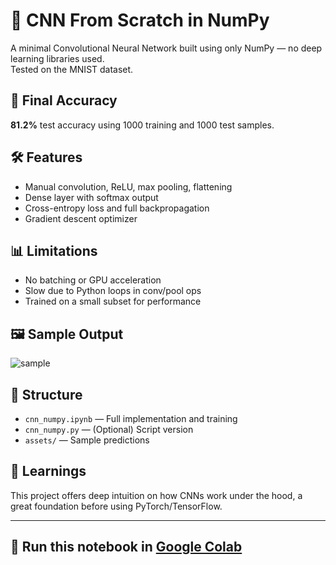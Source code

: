 # 🧠 CNN From Scratch in NumPy

A minimal Convolutional Neural Network built using only NumPy — no deep learning libraries used.  
Tested on the MNIST dataset.

## 🚀 Final Accuracy
**81.2%** test accuracy using 1000 training and 1000 test samples.

## 🛠️ Features
- Manual convolution, ReLU, max pooling, flattening
- Dense layer with softmax output
- Cross-entropy loss and full backpropagation
- Gradient descent optimizer

## 📊 Limitations
- No batching or GPU acceleration
- Slow due to Python loops in conv/pool ops
- Trained on a small subset for performance

## 🖼️ Sample Output
![sample](/sample_prediction.png)

## 📁 Structure
- `cnn_numpy.ipynb` — Full implementation and training
- `cnn_numpy.py` — (Optional) Script version
- `assets/` — Sample predictions

## 🧠 Learnings
This project offers deep intuition on how CNNs work under the hood, a great foundation before using PyTorch/TensorFlow.

---

## 📌 Run this notebook in [Google Colab](https://colab.research.google.com)
